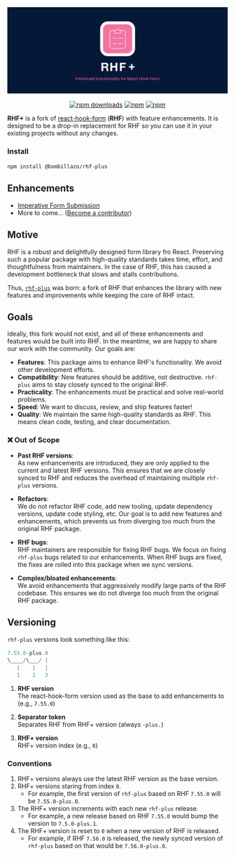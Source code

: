 <div align="center">
  <img src="./docs/logo.png" alt="RHF Plus Logo" />
</div>

<div align="center">

[![npm downloads](https://img.shields.io/npm/dm/@bombillazo/rhf-plus.svg?style=for-the-badge)](https://www.npmjs.com/package/@bombillazo/rhf-plus)
[![npm](https://img.shields.io/npm/dt/@bombillazo/rhf-plus.svg?style=for-the-badge)](https://www.npmjs.com/package/@bombillazo/rhf-plus)
[![npm](https://img.shields.io/npm/l/@bombillazo/rhf-plus?style=for-the-badge)](https://github.com/bombillazo/rhf-plus/blob/master/LICENSE)

</div>

**RHF+** is a fork of [react-hook-form](https://react-hook-form.com/) (**RHF**) with feature enhancements. It is designed to be a drop-in replacement for RHF so you can use it in your existing projects without any changes.

### Install

```sh
npm install @bombillazo/rhf-plus
```

## Enhancements

- [Imperative Form Submission](./docs/imperative_submit.md)
- More to come... ([Become a contributor](CONTRIBUTING.md))

## Motive

RHF is a robust and delightfully designed form library fro React. Preserving such a popular package with high-quality standards takes time, effort, and thoughtfulness from maintainers. In the case of RHF, this has caused a development bottleneck that slows and stalls contributions.

Thus, [`rhf-plus`](https://github.com/bombillazo/rhf-plus) was born: a fork of RHF that enhances the library with new features and improvements while keeping the core of RHF intact.

## Goals

Ideally, this fork would not exist, and all of these enhancements and features would be built into RHF. In the meantime, we are happy to share our work with the community. Our goals are:

- **Features**: This package aims to enhance RHF's functionality. We avoid other development efforts.
- **Compatibility**: New features should be additive, not destructive. `rhf-plus` aims to stay closely synced to the original RHF.
- **Practicality**: The enhancements must be practical and solve real-world problems.
- **Speed**: We want to discuss, review, and ship features faster!
- **Quality**: We maintain the same high-quality standards as RHF. This means clean code, testing, and clear documentation.

### ❌ Out of Scope

- **Past RHF versions**:  
As new enhancements are introduced, they are only applied to the current and latest RHF versions. This ensures that we are closely synced to RHF and reduces the overhead of maintaining multiple `rhf-plus` versions.

- **Refactors**:  
We do not refactor RHF code, add new tooling, update dependency versions, update code styling, etc. Our goal is to add new features and enhancements, which prevents us from diverging too much from the original RHF package.

- **RHF bugs**:  
RHF maintainers are responsible for fixing RHF bugs. We focus on fixing `rhf-plus` bugs related to our enhancements. When RHF bugs are fixed, the fixes are rolled into this package when we sync versions.

- **Complex/bloated enhancements**:  
We avoid enhancements that aggressively modify large parts of the RHF codebase. This ensures we do not diverge too much from the original RHF package.

## Versioning

`rhf-plus` versions look something like this:

```js
7.55.0-plus.0
\____/\___/ |
   |    |   |
   1    2   3
```

1. **RHF version**  
The react-hook-form version used as the base to add enhancements to (e.g., `7.55.0`)  

1. **Separator token**  
Separates RHF from RHF+ version (always `-plus.`)  

1. **RHF+ version**  
RHF+ version index (e.g., `0`)

### Conventions

1. RHF+ versions always use the latest RHF version as the base version.
2. RHF+ versions staring from index `0`.
   - For example, the first version of `rhf-plus` based on RHF `7.55.0` will be `7.55.0-plus.0`.
3. The RHF+ version increments with each new `rhf-plus` release.
   - For example, a new release based on RHF `7.55.0` would bump the version to `7.5.0-plus.1`.
4. The RHF+ version is reset to `0` when a new version of RHF is released.
   - For example, if RHF `7.56.0` is released, the newly synced version of `rhf-plus` based on that would be `7.56.0-plus.0`.
